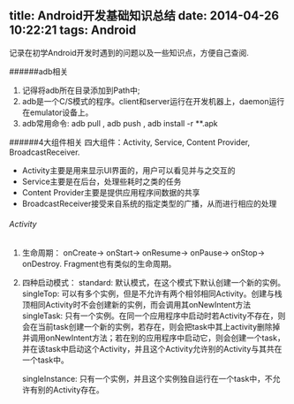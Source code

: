 title: Android开发基础知识总结
date: 2014-04-26 10:22:21
tags: Android
---

记录在初学Android开发时遇到的问题以及一些知识点，方便自己查阅.

######adb相关
1. 记得将adb所在目录添加到Path中;
2. adb是一个C/S模式的程序。client和server运行在开发机器上，daemon运行在emulator设备上。
3. adb常用命令: adb pull <remote> <local>, adb push <local> <remote>, adb install -r **.apk

######4大组件相关
四大组件：Activity, Service, Content Provider, BroadcastReceiver.
* Activity主要是用来显示UI界面的，用户可以看见并与之交互的
* Service主要是在后台，处理些耗时之类的任务
* Content Provider主要是提供应用程序间数据的共享
* BroadcastReceiver接受来自系统的指定类型的广播，从而进行相应的处理

###### Activity
1. 生命周期： onCreate-> onStart-> onResume-> onPause-> onStop-> onDestroy. Fragment也有类似的生命周期。
2. 四种启动模式：
	standard: 默认模式，在这个模式下默认创建一个新的实例。
	singleTop: 可以有多个实例，但是不允许有两个相邻相同Activity。创建与栈顶相同Activity时不会创建新的实例，而会调用其onNewIntent方法
	singleTask: 只有一个实例。在同一个应用程序中启动时若Activity不存在，则会在当前task创建一个新的实例，若存在，则会把task中其上activity删除掉并调用onNewIntent方法；若在别的应用程序中启动它，则会创建一个task，并在该task中启动这个Activity，并且这个Activity允许别的Activity与其共在一个task中。

	singleInstance: 只有一个实例，并且这个实例独自运行在一个task中，不允许有别的Activity存在。

























